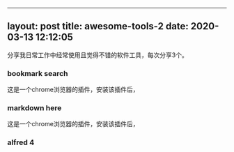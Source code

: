 
---
layout: post
title: awesome-tools-2
date: 2020-03-13 12:12:05
---

分享我日常工作中经常使用且觉得不错的软件工具，每次分享3个。

### bookmark search

这是一个chrome浏览器的插件，安装该插件后，

### markdown here

这是一个chrome浏览器的插件，安装该插件后，

### alfred 4
